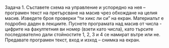 Задача 1. Съставете схема на управление и успоредно на нея – програмен текст на претърсване
на масив чрез обхождане на целия масив. Изведете броя проверки “ти хикс ли си” на екран.
Материалът е подробно даден в лекциите. Пуснете програмата над масив от числа - цифрите
на факултетния ви номер (взети като числа), като търсите последователно дали стойностите 1,
2, 3 и 4 се намират вътре или не. Предавате програмен текст, вход и изход – снимка на екран.
